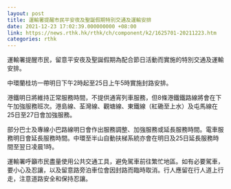 ```yaml
---
layout: post
title: 運輸署提醒市民平安夜及聖誕假期特別交通及運輸安排
date: 2021-12-23 17:02:39.000000000 +08:00
link: https://news.rthk.hk/rthk/ch/component/k2/1625701-20211223.htm
categories: rthk
---
```


運輸署提醒市民，留意平安夜及聖誕假期為配合節日活動而實施的特別交通及運輸安排。

中環蘭桂坊一帶明日下午2時起至25日上午5時實施封路安排。

港鐵明日將維持正常服務時間，不提供通宵列車服務，但8條港鐵鐵路線將會在下午加強服務班次。港島線、荃灣線、觀塘線、東鐵線（紅磡至上水）及屯馬線在25日至27日會加強服務。

部分巴士及專線小巴路線明日會作出服務調整、加強服務或延長服務時間。電車服務明日會延長服務時間。中環至半山自動扶梯系統亦會在明日及25日延長服務時間至翌日凌晨1時。

運輸署呼籲市民盡量使用公共交通工具，避免駕車前往繁忙地區。如有必要駕車，要小心及忍讓，以及留意路旁泊車位會因封路而臨時取消。行人應留在行人道上行走，注意道路安全和保持忍讓。
